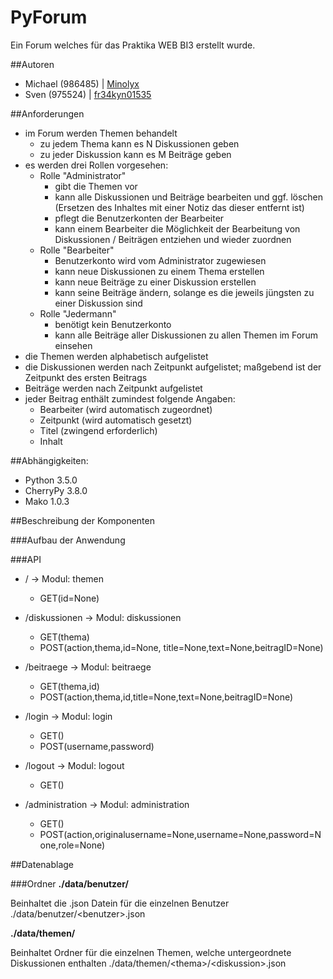 # PyForum
Ein Forum welches für das Praktika WEB BI3 erstellt wurde. 

##Autoren
* Michael (986485)    |    [Minolyx](https://github.com/Minolyx)
* Sven (975524)    |    [fr34kyn01535](https://github.com/fr34kyn01535)

##Anforderungen
* im Forum werden Themen behandelt
  * zu jedem Thema kann es N Diskussionen geben
  * zu jeder Diskussion kann es M Beiträge geben
* es werden drei Rollen vorgesehen:
  * Rolle "Administrator"
    * gibt die Themen vor
    * kann alle Diskussionen und Beiträge bearbeiten und ggf. löschen (Ersetzen des Inhaltes mit einer Notiz das dieser entfernt ist)
    * pflegt die Benutzerkonten der Bearbeiter
    * kann einem Bearbeiter die Möglichkeit der Bearbeitung von Diskussionen / Beiträgen entziehen und wieder zuordnen
  * Rolle "Bearbeiter"
    * Benutzerkonto wird vom Administrator zugewiesen
    * kann neue Diskussionen zu einem Thema erstellen
    * kann neue Beiträge zu einer Diskussion erstellen
    * kann seine Beiträge ändern, solange es die jeweils jüngsten zu einer Diskussion sind
  * Rolle "Jedermann"
    * benötigt kein Benutzerkonto
    * kann alle Beiträge aller Diskussionen zu allen Themen im Forum einsehen
* die Themen werden alphabetisch aufgelistet
* die Diskussionen werden nach Zeitpunkt aufgelistet; maßgebend ist der Zeitpunkt des ersten Beitrags
* Beiträge werden nach Zeitpunkt aufgelistet
* jeder Beitrag enthält zumindest folgende Angaben:
  * Bearbeiter (wird automatisch zugeordnet)
  * Zeitpunkt (wird automatisch gesetzt)
  * Titel (zwingend erforderlich)
  * Inhalt


##Abhängigkeiten:
* Python 3.5.0
* CherryPy 3.8.0
* Mako 1.0.3

##Beschreibung der Komponenten

###Aufbau der Anwendung



###API
* / -> Modul: themen
  * GET(id=None)
    
* /diskussionen -> Modul: diskussionen
  * GET(thema)
  * POST(action,thema,id=None, title=None,text=None,beitragID=None)

* /beitraege -> Modul: beitraege
  * GET(thema,id)
  * POST(action,thema,id,title=None,text=None,beitragID=None)

* /login -> Modul: login
  * GET()
  * POST(username,password)

* /logout -> Modul: logout
  * GET()

* /administration -> Modul: administration
  * GET()
  * POST(action,originalusername=None,username=None,password=None,role=None)
  
##Datenablage

###Ordner
**./data/benutzer/**

Beinhaltet die .json Datein für die einzelnen Benutzer ./data/benutzer/&lt;benutzer&gt;.json

**./data/themen/**

Beinhaltet Ordner für die einzelnen Themen, welche untergeordnete Diskussionen enthalten ./data/themen/&lt;thema&gt;/&lt;diskussion&gt;.json


                     


